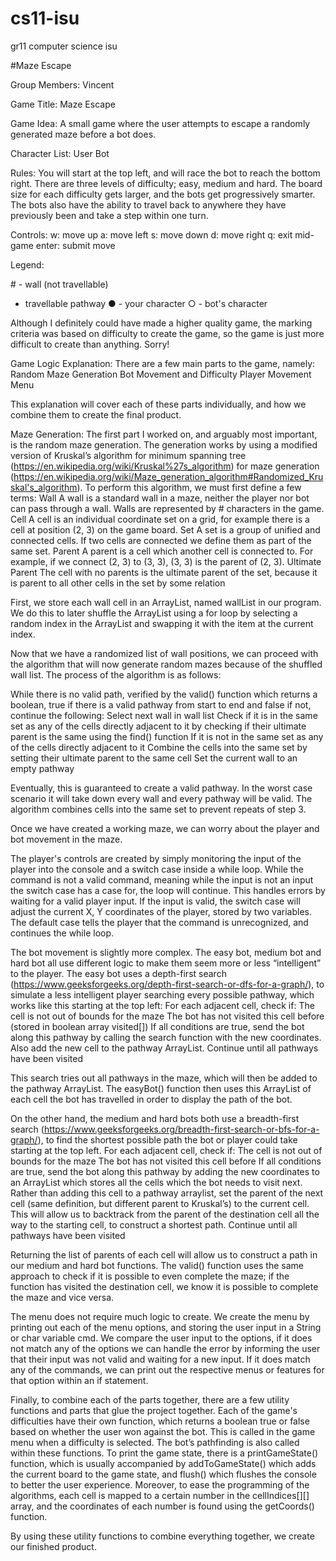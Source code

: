 # cs11-isu
gr11 computer science isu






#Maze Escape

Group Members: Vincent

Game Title: Maze Escape

Game Idea: A small game where the user attempts to escape a randomly generated maze before a bot does.

Character List: 
User
Bot

Rules:
You will start at the top left, and will race the bot to reach the bottom right.
There are three levels of difficulty; easy, medium and hard.
The board size for each difficulty gets larger, and the bots get progressively smarter.
The bots also have the ability to travel back to anywhere they have previously been and take a step within one turn.

Controls:
w: move up
a: move left
s: move down
d: move right
q: exit mid-game
enter: submit move

Legend:

\# - wall (not travellable)
   - travellable pathway
● - your character
○ - bot's character










Although I definitely could have made a higher quality game, the marking criteria was based on difficulty to create the game, so the game is just more difficult to create than anything. Sorry!


Game Logic Explanation:
There are a few main parts to the game, namely:
Random Maze Generation
Bot Movement and Difficulty
Player Movement
Menu

This explanation will cover each of these parts individually, and how we combine them to create the final product. 

Maze Generation:
The first part I worked on, and arguably most important, is the random maze generation. The generation works by using a modified version of Kruskal’s algorithm for minimum spanning tree (https://en.wikipedia.org/wiki/Kruskal%27s_algorithm) for maze generation (https://en.wikipedia.org/wiki/Maze_generation_algorithm#Randomized_Kruskal's_algorithm). To perform this algorithm, we must first define a few terms:
Wall
	A wall is a standard wall in a maze, neither the player nor bot can pass through a wall. Walls are represented by # characters in the game.
Cell
A cell is an individual coordinate set on a grid, for example there is a cell at position (2, 3) on the game board. 
Set
A set is a group of unified and connected cells. If two cells are connected we define them as part of the same set.
Parent
A parent is a cell which another cell is connected to. For example, if we connect (2, 3) to (3, 3), (3, 3) is the parent of (2, 3).
Ultimate Parent
The cell with no parents is the ultimate parent of the set, because it is parent to all other cells in the set by some relation


First, we store each wall cell in an ArrayList, named wallList in our program. We do this to later shuffle the ArrayList using a for loop by selecting a random index in the ArrayList and swapping it with the item at the current index. 

Now that we have a randomized list of wall positions, we can proceed with the algorithm that will now generate random mazes because of the shuffled wall list. The process of the algorithm is as follows:

While there is no valid path, verified by the valid() function which returns a boolean, true if there is a valid pathway from start to end and false if not, continue the following:
Select next wall in wall list
Check if it is in the same set as any of the cells directly adjacent to it by checking if their ultimate parent is the same using the find() function
If it is not in the same set as any of the cells directly adjacent to it
Combine the cells into the same set by setting their ultimate parent to the same cell
Set the current wall to an empty pathway

Eventually, this is guaranteed to create a valid pathway. In the worst case scenario it will take down every wall and every pathway will be valid. The algorithm combines cells into the same set to prevent repeats of step 3.


Once we have created a working maze, we can worry about the player and bot movement in the maze.

The player's controls are created by simply monitoring the input of the player into the console and a switch case inside a while loop. While the command is not a valid command, meaning while the input is not an input the switch case has a case for, the loop will continue. This handles errors by waiting for a valid player input. If the input is valid, the switch case will adjust the current X, Y coordinates of the player, stored by two variables. The default case tells the player that the command is unrecognized, and continues the while loop.

The bot movement is slightly more complex. The easy bot, medium bot and hard bot all use different logic to make them seem more or less “intelligent” to the player. The easy bot uses a depth-first search (https://www.geeksforgeeks.org/depth-first-search-or-dfs-for-a-graph/), to simulate a less intelligent player searching every possible pathway, which works like this starting at the top left:
For each adjacent cell, check if:
The cell is not out of bounds for the maze
The bot has not visited this cell before (stored in boolean array visited[])
If all conditions are true, send the bot along this pathway by calling the search function with the new coordinates. Also add the new cell to the pathway ArrayList.
Continue until all pathways have been visited

This search tries out all pathways in the maze, which will then be added to the pathway ArrayList. The easyBot() function then uses this ArrayList of each cell the bot has travelled in order to display the path of the bot.

On the other hand, the medium and hard bots both use a breadth-first search (https://www.geeksforgeeks.org/breadth-first-search-or-bfs-for-a-graph/), to find the shortest possible path the bot or player could take starting at the top left. 
For each adjacent cell, check if:
The cell is not out of bounds for the maze
The bot has not visited this cell before
If all conditions are true, send the bot along this pathway by adding the new coordinates to an ArrayList which stores all the cells which the bot needs to visit next. Rather than adding this cell to a pathway arraylist, set the parent of the next cell (same definition, but different parent to Kruskal’s) to the current cell. This will allow us to backtrack from the parent of the destination cell all the way to the starting cell, to construct a shortest path.
Continue until all pathways have been visited

Returning the list of parents of each cell will allow us to construct a path in our medium and hard bot functions. The valid() function uses the same approach to check if it is possible to even complete the maze; if the function has visited the destination cell, we know it is possible to complete the maze and vice versa. 

The menu does not require much logic to create. We create the menu by printing out each of the menu options, and storing the user input in a String or char variable cmd. We compare the user input to the options, if it does not match any of the options we can handle the error by informing the user that their input was not valid and waiting for a new input. If it does match any of the commands, we can print out the respective menus or features for that option within an if statement.

Finally, to combine each of the parts together, there are a few utility functions and parts that glue the project together. Each of the game's difficulties have their own function, which returns a boolean true or false based on whether the user won against the bot. This is called in the game menu when a difficulty is selected. The bot’s pathfinding is also called within these functions. To print the game state, there is a printGameState() function, which is usually accompanied by addToGameState() which adds the current board to the game state, and flush() which flushes the console to better the user experience. Moreover, to ease the programming of the algorithms, each cell is mapped to a certain number in the cellIndices[][] array, and the coordinates of each number is found using the getCoords() function.

By using these utility functions to combine everything together, we create our finished product. 
